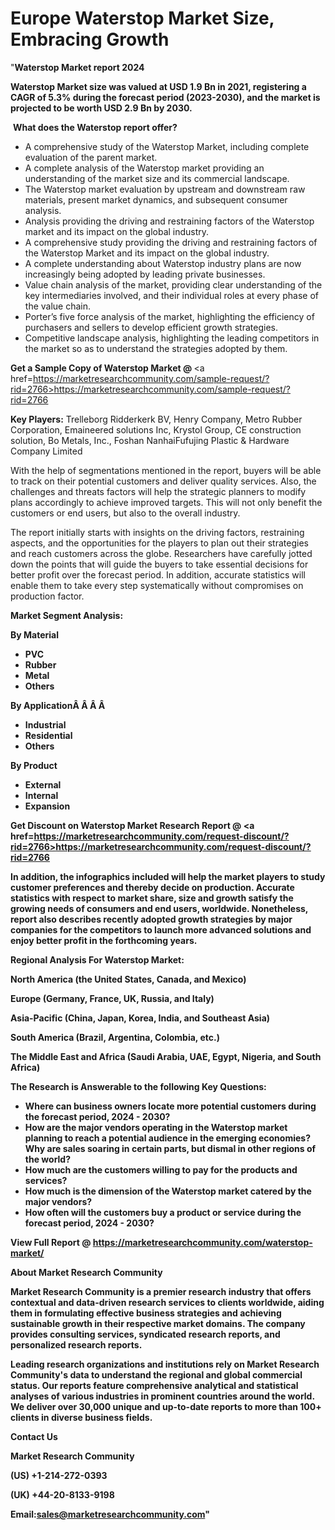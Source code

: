 # Europe Waterstop Market Size, Embracing Growth
"<strong>Waterstop Market report 2024</strong>

<strong>Waterstop Market size was valued at USD 1.9 Bn in 2021, registering a CAGR of 5.3% during the forecast period (2023-2030), and the market is projected to be worth USD 2.9 Bn by 2030.</strong>

 <strong><b>What does the Waterstop report offer?</b></strong>
<ul>
  <li>A comprehensive study of the Waterstop Market, including complete evaluation of the parent market.</li>
  <li>A complete analysis of the Waterstop market providing an understanding of the market size and its commercial landscape.</li>
  <li>The Waterstop market evaluation by upstream and downstream raw materials, present market dynamics, and subsequent consumer analysis.</li>
  <li>Analysis providing the driving and restraining factors of the Waterstop market and its impact on the global industry.</li>
  <li>A comprehensive study providing the driving and restraining factors of the Waterstop Market and its impact on the global industry.</li>
  <li>A complete understanding about Waterstop industry plans are now increasingly being adopted by leading private businesses.</li>
  <li>Value chain analysis of the market, providing clear understanding of the key intermediaries involved, and their individual roles at every phase of the value chain.</li>
  <li>Porter’s five force analysis of the market, highlighting the efficiency of purchasers and sellers to develop efficient growth strategies.</li>
  <li>Competitive landscape analysis, highlighting the leading competitors in the market so as to understand the strategies adopted by them.</li>
</ul>

<strong>Get a Sample Copy of Waterstop Market @ </strong><a href=https://marketresearchcommunity.com/sample-request/?rid=2766><u>https://marketresearchcommunity.com/sample-request/?rid=2766</u></a>

<strong>Key Players:</strong> 
Trelleborg Ridderkerk BV, Henry Company, Metro Rubber Corporation, Emaineered solutions Inc, Krystol Group, CE construction solution, Bo Metals, Inc., Foshan NanhaiFufujing Plastic &amp; Hardware Company Limited

With the help of segmentations mentioned in the report, buyers will be able to track on their potential customers and deliver quality services. Also, the challenges and threats factors will help the strategic planners to modify plans accordingly to achieve improved targets. This will not only benefit the customers or end users, but also to the overall industry.

The report initially starts with insights on the driving factors, restraining aspects, and the opportunities for the players to plan out their strategies and reach customers across the globe. Researchers have carefully jotted down the points that will guide the buyers to take essential decisions for better profit over the forecast period. In addition, accurate statistics will enable them to take every step systematically without compromises on production factor.

<strong>Market Segment Analysis:</strong>


<strong><strong>By Material </strong></h4>
<ul>
 	<li>PVC</li>
 	<li>Rubber</li>
 	<li>Metal</li>
 	<li>Others</li>
</ul>
<strong><strong>By ApplicationÂ Â Â Â  </strong></h4>
<ul>
 	<li>Industrial</li>
 	<li>Residential</li>
 	<li>Others</li>
</ul>
<strong><strong>By Product </strong></h4>
<ul>
 	<li>External</li>
 	<li>Internal</li>
 	<li>Expansion</li>
</ul>

<strong>Get Discount on Waterstop Market Research Report @ </b></strong><a href=https://marketresearchcommunity.com/request-discount/?rid=2766><u>https://marketresearchcommunity.com/request-discount/?rid=2766</u></a>

In addition, the infographics included will help the market players to study customer preferences and thereby decide on production. Accurate statistics with respect to market share, size and growth satisfy the growing needs of consumers and end users, worldwide. Nonetheless, report also describes recently adopted growth strategies by major companies for the competitors to launch more advanced solutions and enjoy better profit in the forthcoming years.

<strong>Regional Analysis For Waterstop Market:</strong>

<strong>North America</strong> (the United States, Canada, and Mexico)

<strong>Europe</strong> (Germany, France, UK, Russia, and Italy)

<strong>Asia-Pacific</strong> (China, Japan, Korea, India, and Southeast Asia)

<strong>South America</strong> (Brazil, Argentina, Colombia, etc.)

<strong>The Middle East and Africa</strong> (Saudi Arabia, UAE, Egypt, Nigeria, and South Africa)

<strong>The Research is Answerable to the following Key Questions:</strong>
<ul>
 	<li>Where can business owners locate more potential customers during the forecast period, 2024 - 2030?</li>
 	<li>How are the major vendors operating in the Waterstop market planning to reach a potential audience in the emerging economies? Why are sales soaring in certain parts, but dismal in other regions of the world?</li>
 	<li>How much are the customers willing to pay for the products and services?</li>
 	<li>How much is the dimension of the Waterstop market catered by the major vendors?</li>
 	<li>How often will the customers buy a product or service during the forecast period, 2024 - 2030?</li>
</ul>

<strong>View Full Report @</strong> <a href=https://marketresearchcommunity.com/waterstop-market/>https://marketresearchcommunity.com/waterstop-market/</a>

<strong>About Market Research Community</strong>

Market Research Community is a premier research industry that offers contextual and data-driven research services to clients worldwide, aiding them in formulating effective business strategies and achieving sustainable growth in their respective market domains. The company provides consulting services, syndicated research reports, and personalized research reports.

Leading research organizations and institutions rely on Market Research Community's data to understand the regional and global commercial status. Our reports feature comprehensive analytical and statistical analyses of various industries in prominent countries around the world. We deliver over 30,000 unique and up-to-date reports to more than 100+ clients in diverse business fields.

<strong>Contact Us</strong>

<strong>Market Research Community</strong>

(US) +1-214-272-0393

(UK) +44-20-8133-9198

<strong>Email:</strong>sales@marketresearchcommunity.com"
